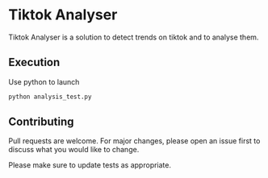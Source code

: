 # Tiktok Analyser

Tiktok Analyser is a solution to detect trends on tiktok and to analyse them.

## Execution

Use python to launch

```bash
python analysis_test.py
```

## Contributing
Pull requests are welcome. For major changes, please open an issue first to discuss what you would like to change.

Please make sure to update tests as appropriate.
